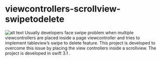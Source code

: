 # viewcontrollers-scrollview-swipetodelete
![alt text](https://github.com/attilaroy/viewcontrollers-scrollview-swipetodelete/blob/master/ScrollViewControllers/scrollviewcontrollers.gif)
Usually developers face swipe problem when multiple viewcontrollers are placed inside a page viewcontroller and tries to implement  tableview’s swipe to delete feature. This project is developed to overcome this issue by placing the view controllers inside a scrollview. The project is developed in swift 3.1 .
